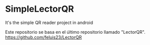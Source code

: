 # SimpleLectorQR
It's the simple QR reader project in android

Este repositorio se basa en el último repositorio llamado "LectorQR".
https://github.com/feluis23/LectorQR
